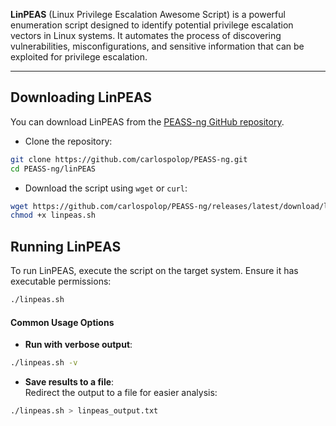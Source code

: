 **LinPEAS** (Linux Privilege Escalation Awesome Script) is a powerful enumeration script designed to identify potential privilege escalation vectors in Linux systems. It automates the process of discovering vulnerabilities, misconfigurations, and sensitive information that can be exploited for privilege escalation.

---

## Downloading LinPEAS

You can download LinPEAS from the [PEASS-ng GitHub repository](https://github.com/carlospolop/PEASS-ng).  
- Clone the repository:
```bash
git clone https://github.com/carlospolop/PEASS-ng.git
cd PEASS-ng/linPEAS
```

- Download the script using `wget` or `curl`:
```bash
wget https://github.com/carlospolop/PEASS-ng/releases/latest/download/linpeas.sh
chmod +x linpeas.sh
```

## Running LinPEAS

To run LinPEAS, execute the script on the target system. Ensure it has executable permissions:

```bash
./linpeas.sh
```

#### Common Usage Options

- **Run with verbose output**:

```bash
./linpeas.sh -v 
```

- **Save results to a file**:  
Redirect the output to a file for easier analysis:

```bash
./linpeas.sh > linpeas_output.txt
```
